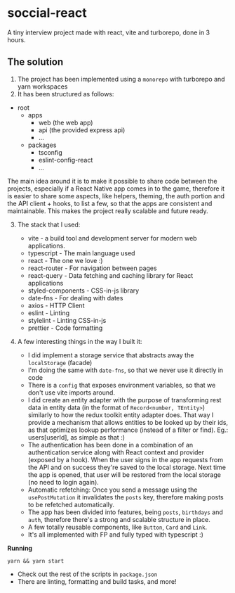 # soccial-react

A tiny interview project made with react, vite and turborepo, done in 3 hours.

## **The solution**

1. The project has been implemented using a `monorepo` with turborepo and yarn workspaces
2. It has been structured as follows:

- root
  - apps
    - web (the web app)
    - api (the provided express api)
    - ...
  - packages
    - tsconfig
    - eslint-config-react
    - ...

The main idea around it is to make it possible to share code between the projects, especially if a React Native app comes in to the game, therefore it is easier to share some aspects, like helpers, theming, the auth portion and the API client + hooks, to list a few, so that the apps are consistent and maintainable.
This makes the project really scalable and future ready.

3. The stack that I used:

   - vite - a build tool and development server for modern web applications.
   - typescript - The main language used
   - react - The one we love :)
   - react-router - For navigation between pages
   - react-query - Data fetching and caching library for React applications
   - styled-components - CSS-in-js library
   - date-fns - For dealing with dates
   - axios - HTTP Client
   - eslint - Linting
   - stylelint - Linting CSS-in-js
   - prettier - Code formatting

4. A few interesting things in the way I built it:
   - I did implement a storage service that abstracts away the `localStorage` (facade)
   - I'm doing the same with `date-fns`, so that we never use it directly in code
   - There is a `config` that exposes environment variables, so that we don't use vite imports around.
   - I did create an entity adapter with the purpose of transforming rest data in entity data (in the format of `Record<number, TEntity>`) similarly to how the redux toolkit entity adapter does. That way I provide a mechanism that allows entities to be looked up by their ids, as that optimizes lookup performance (instead of a filter or find). Eg.: users[userId], as simple as that :)
   - The authentication has been done in a combination of an authentication service along with React context and provider (exposed by a hook). When the user signs in the app requests from the API and on success they're saved to the local storage. Next time the app is opened, that user will be restored from the local storage (no need to login again).
   - Automatic refetching: Once you send a message using the `usePostMutation` it invalidates the `posts` key, therefore making posts to be refetched automatically.
   - The app has been divided into features, being `posts`, `birthdays` and `auth`, therefore there's a strong and scalable structure in place.
   - A few totally reusable components, like `Button`, `Card` and `Link`.
   - It's all implemented with FP and fully typed with typescript :)

**Running**

`yarn && yarn start`

- Check out the rest of the scripts in `package.json`
- There are linting, formatting and build tasks, and more!
